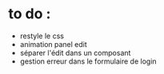 # to do :

- restyle le css
- animation panel edit
- séparer l'édit dans un composant
- gestion erreur dans le formulaire de login
